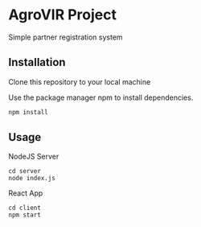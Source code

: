 # AgroVIR Project

Simple partner registration system

## Installation

Clone this repository to your local machine

Use the package manager npm to install dependencies.

```bash
npm install
```

## Usage

NodeJS Server
```nodejs
cd server
node index.js
```
React App
```reactjs
cd client
npm start
```
